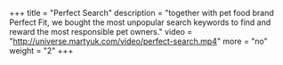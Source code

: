 +++
title = "Perfect Search"
description = "together with pet food brand Perfect Fit, we bought the most unpopular search keywords to find and reward the most responsible pet owners."
video = "http://universe.martyuk.com/video/perfect-search.mp4"
more = "no"
weight = "2"
+++
